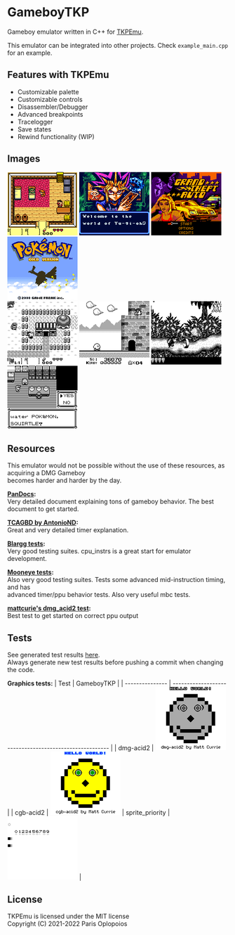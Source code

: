 # GameboyTKP
Gameboy emulator written in C++ for [TKPEmu](https://github.com/OFFTKP/TKPEmu).

This emulator can be integrated into other projects. Check `example_main.cpp` for an example.

## Features with TKPEmu
 - Customizable palette
 - Customizable controls
 - Disassembler/Debugger
 - Advanced breakpoints
 - Tracelogger
 - Save states 
 - Rewind functionality (WIP)

## Images
![Legend of Zelda color](./Images/zd_clr.bmp)
![Yugioh](./Images/yugi.bmp)
![GTA](./Images/gta.bmp)
![Pokemon Gold](./Images/gold.bmp)
<br/>
![Legend of Zelda](./Images/zd.bmp)
![Kirby](./Images/krb.bmp)
![Donkey Kong](./Images/dk.bmp)
![Pokemon Red](./Images/red.bmp)

## Resources
This emulator would not be possible without the use of these resources, as acquiring a DMG Gameboy     
becomes harder and harder by the day.

**[PanDocs](https://gbdev.io/pandocs/):**    
Very detailed document explaining tons of gameboy behavior. The best document to get started.

**[TCAGBD by AntonioND](https://github.com/AntonioND/giibiiadvance/blob/master/docs/TCAGBD.pdf):**    
Great and very detailed timer explanation.    

**[Blargg tests](https://github.com/retrio/gb-test-roms):**    
Very good testing suites. cpu_instrs is a great start for emulator development.    

**[Mooneye tests](https://github.com/Gekkio/mooneye-test-suite/):**    
Also very good testing suites. Tests some advanced mid-instruction timing, and has      
advanced timer/ppu behavior tests. Also very useful mbc tests.    

**[mattcurie's dmg_acid2 test](https://github.com/mattcurrie/dmg-acid2):**    
Best test to get started on correct ppu output

## Tests

See generated test results [here](./TEST_RESULTS.md).    
Always generate new test results before pushing a commit when changing the code.

**Graphics tests:**
| Test            | GameboyTKP                                              |
| --------------- | ------------------------------------------------------- |
| dmg-acid2       | ![dmg-acid2](./Images/dmg-acid2_result.bmp)             |
| cgb-acid2       | ![cgb-acid2](./Images/acid.bmp)
| sprite_priority | ![sprite_priority](./Images/sprite_priority_result.bmp) |

## License
TKPEmu is licensed under the MIT license    
Copyright (C) 2021-2022 Paris Oplopoios
